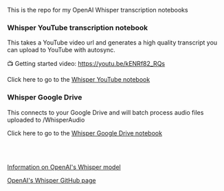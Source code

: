 This is the repo for my OpenAI Whisper transcription notebooks

<h3>Whisper YouTube transcription notebook</h3>
This takes a YouTube video url and generates a high quality transcript you can upload to YouTube with autosync.

📺 Getting started video: https://youtu.be/kENRf82_RQs

Click here to go to the <a href="https://github.com/AndrewMayneProjects/Whisper/blob/main/WhisperYouTube.ipynb">Whisper YouTube notebook</a>

<h3>Whisper Google Drive</h3>
This connects to your Google Drive and will batch process audio files uploaded to /WhisperAudio

Click here to go to the <a href="https://github.com/AndrewMayneProjects/Whisper/blob/main/WhisperYouTube.ipynb"> Whisper Google Drive notebook</a>

<br>
<br>

<a href="https://openai.com/blog/whisper/">Information on OpenAI's Whisper model</a>

<a href="https://github.com/openai/whisper">OpenAI's Whisper GitHub page</a>
         
